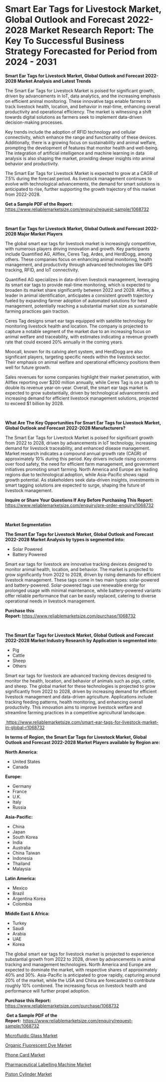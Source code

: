 <p><h1>Smart Ear Tags for Livestock Market, Global Outlook and Forecast 2022-2028 Market Research Report: The Key To Successful Business Strategy Forecasted for Period from 2024 - 2031</h1></p><p><strong>Smart Ear Tags for Livestock Market, Global Outlook and Forecast 2022-2028 Market Analysis and Latest Trends</strong></p>
<p><p>The Smart Ear Tags for Livestock Market is poised for significant growth, driven by advancements in IoT, data analytics, and the increasing emphasis on efficient animal monitoring. These innovative tags enable farmers to track livestock health, location, and behavior in real-time, enhancing overall productivity and operational efficiency. The market is witnessing a shift towards digital solutions as farmers seek to implement data-driven decision-making processes.</p><p>Key trends include the adoption of RFID technology and cellular connectivity, which enhance the range and functionality of these devices. Additionally, there is a growing focus on sustainability and animal welfare, prompting the development of features that monitor health and well-being. The integration of artificial intelligence and machine learning in data analysis is also shaping the market, providing deeper insights into animal behavior and productivity.</p><p>The Smart Ear Tags for Livestock Market is expected to grow at a CAGR of 7.5% during the forecast period. As livestock management continues to evolve with technological advancements, the demand for smart solutions is anticipated to rise, further supporting the growth trajectory of this market from 2022-2028.</p></p>
<p><strong>Get a Sample PDF of the Report:&nbsp;</strong> <a href="https://www.reliablemarketsize.com/enquiry/request-sample/1068732">https://www.reliablemarketsize.com/enquiry/request-sample/1068732</a></p>
<p>&nbsp;</p>
<p><strong>Smart Ear Tags for Livestock Market, Global Outlook and Forecast 2022-2028 Major Market Players</strong></p>
<p><p>The global smart ear tags for livestock market is increasingly competitive, with numerous players driving innovation and growth. Key participants include Quantified AG, Allflex, Ceres Tag, Ardes, and HerdDogg, among others. These companies focus on enhancing animal monitoring, health management, and productivity through advanced technologies like GPS tracking, RFID, and IoT connectivity.</p><p>Quantified AG specializes in data-driven livestock management, leveraging its smart ear tags to provide real-time monitoring, which is expected to broaden its market share significantly between 2022 and 2028. Allflex, a leader in animal identification, anticipates a consistent growth trajectory fueled by expanding farmer adoption of automated solutions for herd management, potentially reaching a substantial market size as sustainable farming practices gain traction.</p><p>Ceres Tag designs smart ear tags equipped with satellite technology for monitoring livestock health and location. The company is projected to capture a notable segment of the market due to an increasing focus on animal welfare and traceability, with estimates indicating a revenue growth rate that could exceed 20% annually in the coming years.</p><p>Moocall, known for its calving alert system, and HerdDogg are also significant players, targeting specific needs within the livestock sector. Their emphasis on animal welfare and operational efficiency positions them well for future growth. </p><p>Sales revenues for some companies highlight their market penetration, with Allflex reporting over $200 million annually, while Ceres Tag is on a path to double its revenue year-on-year. Overall, the smart ear tags market is expected to grow substantially, driven by technological advancements and increasing demand for efficient livestock management solutions, projected to exceed $1 billion by 2028.</p></p>
<p>&nbsp;</p>
<p><strong>What Are The Key Opportunities For Smart Ear Tags for Livestock Market, Global Outlook and Forecast 2022-2028 Manufacturers?</strong></p>
<p><p>The Smart Ear Tags for Livestock Market is poised for significant growth from 2022 to 2028, driven by advancements in IoT technology, increasing demand for livestock traceability, and enhanced disease management. Market research indicates a compound annual growth rate (CAGR) of approximately 10% during this period. Key drivers include rising concerns over food safety, the need for efficient farm management, and government initiatives promoting smart farming. North America and Europe are leading regions due to technological adoption, while Asia-Pacific shows rapid growth potential. As stakeholders seek data-driven insights, investments in smart tagging solutions are expected to surge, shaping the future of livestock management.</p></p>
<p><strong>Inquire or Share Your Questions If Any Before Purchasing This Report:</strong> <a href="https://www.reliablemarketsize.com/enquiry/pre-order-enquiry/1068732">https://www.reliablemarketsize.com/enquiry/pre-order-enquiry/1068732</a></p>
<p>&nbsp;</p>
<p><strong>Market Segmentation</strong></p>
<p><strong>The Smart Ear Tags for Livestock Market, Global Outlook and Forecast 2022-2028 Market Analysis by types is segmented into:</strong></p>
<p><ul><li>Solar Powered</li><li>Battery Powered</li></ul></p>
<p><p>Smart ear tags for livestock are innovative tracking devices designed to monitor animal health, location, and behavior. The market is projected to grow significantly from 2022 to 2028, driven by rising demands for efficient livestock management. These tags come in two main types: solar-powered and battery-powered. Solar-powered tags use renewable energy for prolonged usage with minimal maintenance, while battery-powered variants offer reliable performance that can be easily replaced, catering to diverse operational needs in livestock management.</p></p>
<p><strong>Purchase this Report:&nbsp;</strong><a href="https://www.reliablemarketsize.com/purchase/1068732">https://www.reliablemarketsize.com/purchase/1068732</a></p>
<p>&nbsp;</p>
<p><strong>The Smart Ear Tags for Livestock Market, Global Outlook and Forecast 2022-2028 Market Industry Research by Application is segmented into:</strong></p>
<p><ul><li>Pig</li><li>Cattle</li><li>Sheep</li><li>Others</li></ul></p>
<p><p>Smart ear tags for livestock are advanced tracking devices designed to monitor the health, location, and behavior of animals such as pigs, cattle, and sheep. The global market for these technologies is projected to grow significantly from 2022 to 2028, driven by increasing demand for efficient livestock management and data-driven agriculture. Applications include tracking feeding patterns, health monitoring, and enhancing overall productivity. This innovation aims to improve livestock welfare and streamline farming practices in a competitive agricultural landscape.</p></p>
<p><a href="https://www.reliablemarketsize.com/smart-ear-tags-for-livestock-market-in-global-r1068732">&nbsp;https://www.reliablemarketsize.com/smart-ear-tags-for-livestock-market-in-global-r1068732</a></p>
<p><strong>In terms of Region, the Smart Ear Tags for Livestock Market, Global Outlook and Forecast 2022-2028 Market Players available by Region are:</strong></p>
<p>
    <p> <strong> North America: </strong>
        <ul>
            <li>United States</li>
            <li>Canada</li>
        </ul>
        </p> 
    <p> <strong> Europe: </strong>
        <ul>
            <li>Germany</li>
            <li>France</li>
            <li>U.K.</li>
            <li>Italy</li>
            <li>Russia</li>
        </ul>
        </p> 
    <p> <strong> Asia-Pacific: </strong>
        <ul>
            <li>China</li>
            <li>Japan</li>
            <li>South Korea</li>
            <li>India</li>
            <li>Australia</li>
            <li>China Taiwan</li>
            <li>Indonesia</li>
            <li>Thailand</li>
            <li>Malaysia</li>
        </ul>
        </p> 
    <p> <strong> Latin America: </strong>
        <ul>
            <li>Mexico</li>
            <li>Brazil</li>
            <li>Argentina Korea</li>
            <li>Colombia</li>
        </ul>
        </p> 
    <p> <strong> Middle East & Africa: </strong>
        <ul>
            <li>Turkey</li>
            <li>Saudi</li>
            <li>Arabia</li>
            <li>UAE</li>
            <li>Korea</li>
        </ul>
    </p>
    </p>
<p><p>The global smart ear tags for livestock market is projected to experience substantial growth from 2022 to 2028, driven by advancements in animal tracking and management technologies. North America and Europe are expected to dominate the market, with respective shares of approximately 40% and 30%. Asia-Pacific is anticipated to grow rapidly, capturing around 20% of the market, while the USA and China are forecasted to contribute roughly 10% combined. The increasing focus on livestock health and performance will further propel adoption.</p></p>
<p><strong>Purchase this Report: </strong><a href="https://www.reliablemarketsize.com/purchase/1068732">https://www.reliablemarketsize.com/purchase/1068732</a></p>
<p>&nbsp;<strong>Get a Sample PDF of the Report:&nbsp;&nbsp;</strong><a href="https://www.reliablemarketsize.com/enquiry/request-sample/1068732">https://www.reliablemarketsize.com/enquiry/request-sample/1068732</a></p>
<p><strong></strong></p>
<p><p><a href="https://issuu.com/reportprime-2/docs/microfluidic-glass-market-size-2030_00419f4afe35ab">Microfluidic Glass Market</a></p><p><a href="https://issuu.com/reportprime-2/docs/organic-fluorescent-dye-market-size_396c7ac69934ab">Organic Fluorescent Dye Market</a></p><p><a href="https://www.linkedin.com/pulse/phone-card-market-indicators-size-regional-breakdown-player-mwygc?trackingId=onJKa1DmRL2XUqIM%2FYq6Fw%3D%3D">Phone Card Market</a></p><p><a href="https://medium.com/@tobyyundt/the-growth-of-the-pharmaceutical-labelling-machine-market-has-been-significant-driven-by-various-ea3bcb4d8d08">Pharmaceutical Labelling Machine Market</a></p><p><a href="https://www.linkedin.com/pulse/exploring-piston-cylinder-market-dynamics-global-trends-future-aetzf?trackingId=ZBoiagk%2BSpmn6orBg0TjBg%3D%3D">Piston Cylinder Market</a></p></p>